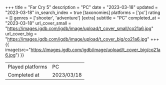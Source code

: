 +++
title = "Far Cry 5"
description = "PC"
date = "2023-03-18"
updated = "2023-03-18"
in_search_index = true
[taxonomies]
platforms = ['pc']
rating = []
genres = ['shooter', 'adventure']
[extra]
subtitle = "PC"
completed_at = "2023-03-18"
url_cover_small = "https://images.igdb.com/igdb/image/upload/t_cover_small/co21a6.jpg"
url_cover_big = "https://images.igdb.com/igdb/image/upload/t_cover_big/co21a6.jpg"
+++
{{ image(src="https://images.igdb.com/igdb/image/upload/t_cover_big/co21a6.jpg") }}

|              |            |
| ------------ | ---------- |
| Played platforms    | PC |
| Completed at | 2023/03/18 |

